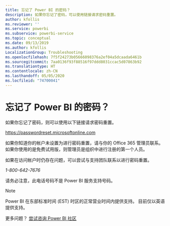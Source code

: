```yaml
---
title: 忘记了 Power BI 的密码？
description: 如果你忘记了密码，可以使用链接请求密码重置。
author: kfollis
ms.reviewer: ''
ms.service: powerbi
ms.subservice: powerbi-service
ms.topic: conceptual
ms.date: 09/13/2019
ms.author: kfollis
LocalizationGroup: Troubleshooting
ms.openlocfilehash: 7f5f24273b05666098376a2ef04a5dcaada6461b
ms.sourcegitcommit: 7aa0136f93f88516f97ddd8031ccac5d07863b92
ms.translationtype: HT
ms.contentlocale: zh-CN
ms.lasthandoff: 05/05/2020
ms.locfileid: "74700041"
---
```

# <a name="forgot-your-password-for-power-bi"></a>忘记了 Power BI 的密码？

如果你忘记了密码，则可以使用以下链接请求密码重置。

<https://passwordreset.microsoftonline.com>

如果你知道你的帐户未设置为进行密码重置，请与你的 Office 365 管理员联系。如果你使用的是免费试用版，则管理员是组织中进行注册的第一个人员。

如果在访问帐户时仍存在问题，可以尝试与支持团队联系以进行密码重置。

*1-800-642-7676*

请务必注意，此电话号码不是 Power BI 服务支持号码。

> [!NOTE]
> Power BI 在东部标准时间 (EST) 时区的正常营业时间内提供支持。 目前仅以英语提供支持。

更多问题？ [尝试咨询 Power BI 社区](https://community.powerbi.com/)